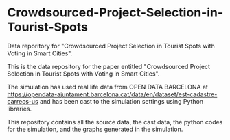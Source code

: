 # Crowdsourced-Project-Selection-in-Tourist-Spots
Data reporitory for "Crowdsourced Project Selection in Tourist Spots with Voting in Smart Cities".

This is the data repository for the paper entitled "Crowdsourced Project Selection in Tourist Spots with Voting in Smart Cities".

The simulation has used real life data from OPEN DATA BARCELONA at https://opendata-ajuntament.barcelona.cat/data/en/dataset/est-cadastre-carrecs-us and has been cast to the simulation settings using Python libraries.

This repository contains all the source data, the cast data, the python codes for the simulation, and the graphs generated in the simulation.
